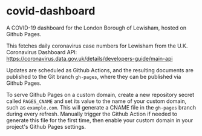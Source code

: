 # covid-dashboard

A COVID-19 dashboard for the London Borough of Lewisham, hosted on Github Pages. 

This fetches daily coronavirus case numbers for Lewisham from the U.K. Coronavirus Dashboard API:
https://coronavirus.data.gov.uk/details/developers-guide/main-api

Updates are scheduled as Github Actions, and the resulting documents are published to the Git branch `gh-pages`, where they can be published via Github Pages. 

To serve Github Pages on a custom domain, create a new repository secret called `PAGES_CNAME` and set its value to the name of your custom domain, such as `example.com`. This will generate a CNAME file in the `gh-pages` branch during every refresh. Manually trigger the Github Action if needed to generate this file for the first time, then enable your custom domain in your project's Github Pages settings.
